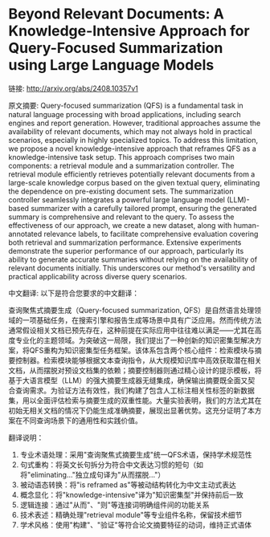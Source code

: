 # Beyond Relevant Documents: A Knowledge-Intensive Approach for Query-Focused Summarization using Large Language Models

链接: http://arxiv.org/abs/2408.10357v1

原文摘要:
Query-focused summarization (QFS) is a fundamental task in natural language
processing with broad applications, including search engines and report
generation. However, traditional approaches assume the availability of relevant
documents, which may not always hold in practical scenarios, especially in
highly specialized topics. To address this limitation, we propose a novel
knowledge-intensive approach that reframes QFS as a knowledge-intensive task
setup. This approach comprises two main components: a retrieval module and a
summarization controller. The retrieval module efficiently retrieves
potentially relevant documents from a large-scale knowledge corpus based on the
given textual query, eliminating the dependence on pre-existing document sets.
The summarization controller seamlessly integrates a powerful large language
model (LLM)-based summarizer with a carefully tailored prompt, ensuring the
generated summary is comprehensive and relevant to the query. To assess the
effectiveness of our approach, we create a new dataset, along with
human-annotated relevance labels, to facilitate comprehensive evaluation
covering both retrieval and summarization performance. Extensive experiments
demonstrate the superior performance of our approach, particularly its ability
to generate accurate summaries without relying on the availability of relevant
documents initially. This underscores our method's versatility and practical
applicability across diverse query scenarios.

中文翻译:
以下是符合您要求的中文翻译：

查询聚焦式摘要生成（Query-focused summarization, QFS）是自然语言处理领域的一项基础任务，在搜索引擎和报告生成等场景中具有广泛应用。然而传统方法通常假设相关文档已预先存在，这种前提在实际应用中往往难以满足——尤其在高度专业化的主题领域。为突破这一局限，我们提出了一种创新的知识密集型解决方案，将QFS重构为知识密集型任务框架。该体系包含两个核心组件：检索模块与摘要控制器。检索模块能够根据文本查询指令，从大规模知识库中高效获取潜在相关文档，从而摆脱对预设文档集的依赖；摘要控制器则通过精心设计的提示模板，将基于大语言模型（LLM）的强大摘要生成器无缝集成，确保输出摘要既全面又契合查询需求。为验证方法有效性，我们构建了包含人工标注相关性标签的新数据集，用以全面评估检索与摘要生成的双重性能。大量实验表明，我们的方法尤其在初始无相关文档的情况下仍能生成准确摘要，展现出显著优势。这充分证明了本方案在不同查询场景下的通用性和实践价值。

翻译说明：
1. 专业术语处理：采用"查询聚焦式摘要生成"统一QFS术语，保持学术规范性
2. 句式重构：将英文长句拆分为符合中文表达习惯的短句（如将"eliminating..."独立成句译为"从而摆脱..."）
3. 被动语态转换：将"is reframed as"等被动结构转化为中文主动式表达
4. 概念显化：将"knowledge-intensive"译为"知识密集型"并保持前后一致
5. 逻辑连接：通过"从而"、"则"等连接词明确组件间的功能关系
6. 技术表述：精确处理"retrieval module"等专业组件名称，保留技术细节
7. 学术风格：使用"构建"、"验证"等符合论文摘要特征的动词，维持正式语体
